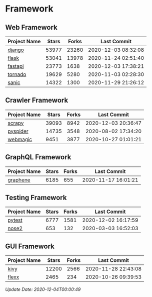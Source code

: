 # Framework

## Web Framework
| Project Name | Stars | Forks | Last Commit |
| ------------ | ----- | ----- | ----------- |
| [django](https://github.com/django/django) | 53977 | 23260 | 2020-12-03 08:32:08 |
| [flask](https://github.com/pallets/flask) | 53041 | 13978 | 2020-11-24 02:51:40 |
| [fastapi](https://github.com/tiangolo/fastapi) | 23773 | 1638 | 2020-12-03 17:38:21 |
| [tornado](https://github.com/tornadoweb/tornado) | 19629 | 5280 | 2020-11-03 02:28:30 |
| [sanic](https://github.com/huge-success/sanic) | 14322 | 1300 | 2020-11-29 21:26:12 |

## Crawler Framework
| Project Name | Stars | Forks | Last Commit |
| ------------ | ----- | ----- | ----------- |
| [scrapy](https://github.com/scrapy/scrapy) | 39093 | 8942 | 2020-12-03 20:36:47 |
| [pyspider](https://github.com/binux/pyspider) | 14735 | 3548 | 2020-08-02 17:34:20 |
| [webmagic](https://github.com/code4craft/webmagic) | 9451 | 3877 | 2020-10-27 01:01:21 |

## GraphQL Framework
| Project Name | Stars | Forks | Last Commit |
| ------------ | ----- | ----- | ----------- |
| [graphene](https://github.com/graphql-python/graphene) | 6185 | 655 | 2020-11-17 16:01:21 |

## Testing Framework
| Project Name | Stars | Forks | Last Commit |
| ------------ | ----- | ----- | ----------- |
| [pytest](https://github.com/pytest-dev/pytest) | 6777 | 1581 | 2020-12-02 16:17:59 |
| [nose2](https://github.com/nose-devs/nose2) | 653 | 132 | 2020-03-03 16:52:03 |

## GUI Framework
| Project Name | Stars | Forks | Last Commit |
| ------------ | ----- | ----- | ----------- |
| [kivy](https://github.com/kivy/kivy) | 12200 | 2566 | 2020-11-28 22:43:08 |
| [flexx](https://github.com/flexxui/flexx) | 2465 | 234 | 2020-10-26 09:39:53 |

*Update Date: 2020-12-04T00:00:49*